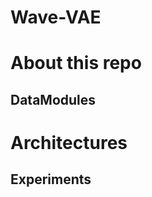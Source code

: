 # Wave-VAE


<!--- python run_classifier.py <!--- -f <path_to>/<config_file>.yaml -->

# About this repo

## DataModules


# Architectures


## Experiments

